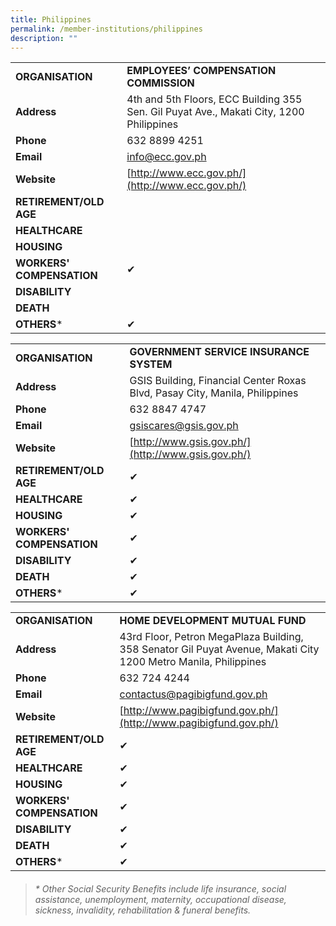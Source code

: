 ```yaml
---
title: Philippines
permalink: /member-institutions/philippines
description: ""
---
```

|  |  | 
| -------- | -------- | 
| **ORGANISATION** | **EMPLOYEES’ COMPENSATION COMMISSION** | 
| **Address** | 4th and 5th Floors, ECC Building 355 Sen. Gil Puyat Ave., Makati City, 1200 Philippines | 
| **Phone** | 632 8899 4251 | 
| **Email** | [info@ecc.gov.ph](mailto:info@ecc.gov.ph) | 
| **Website** | [http://www.ecc.gov.ph/](http://www.ecc.gov.ph/) | 
| **RETIREMENT/OLD AGE** |  | 
| **HEALTHCARE** |   | 
| **HOUSING** |  | 
| **WORKERS' COMPENSATION** | ✔  | 
| **DISABILITY** |  | 
| **DEATH** |  | 
| **OTHERS*** | ✔ |


|  |  | 
| -------- | -------- | 
| **ORGANISATION** | **GOVERNMENT SERVICE INSURANCE SYSTEM** | 
| **Address** | GSIS Building, Financial Center Roxas Blvd, Pasay City, Manila, Philippines | 
| **Phone** | 632 8847 4747 | 
| **Email** | [gsiscares@gsis.gov.ph](mailto:gsiscares@gsis.gov.ph) | 
| **Website** | [http://www.gsis.gov.ph/](http://www.gsis.gov.ph/) | 
| **RETIREMENT/OLD AGE** | ✔ | 
| **HEALTHCARE** | ✔ | 
| **HOUSING** | ✔ | 
| **WORKERS' COMPENSATION** | ✔  | 
| **DISABILITY** | ✔ | 
| **DEATH** | ✔ | 
| **OTHERS*** | ✔ |


|  |  | 
| -------- | -------- | 
| **ORGANISATION** | **HOME DEVELOPMENT MUTUAL FUND** | 
| **Address** | 43rd Floor, Petron MegaPlaza Building, 358 Senator Gil Puyat Avenue, Makati City 1200 Metro Manila, Philippines | 
| **Phone** | 632 724 4244 | 
| **Email** | [contactus@pagibigfund.gov.ph](mailto:contactus@pagibigfund.gov.ph) | 
| **Website** | [http://www.pagibigfund.gov.ph/](http://www.pagibigfund.gov.ph/) | 
| **RETIREMENT/OLD AGE** | ✔ | 
| **HEALTHCARE** | ✔ | 
| **HOUSING** | ✔ | 
| **WORKERS' COMPENSATION** | ✔  | 
| **DISABILITY** | ✔ | 
| **DEATH** | ✔ | 
| **OTHERS*** | ✔ |

> ###### \* Other Social Security Benefits include life insurance, social assistance, unemployment, maternity, occupational disease, sickness, invalidity, rehabilitation & funeral benefits.